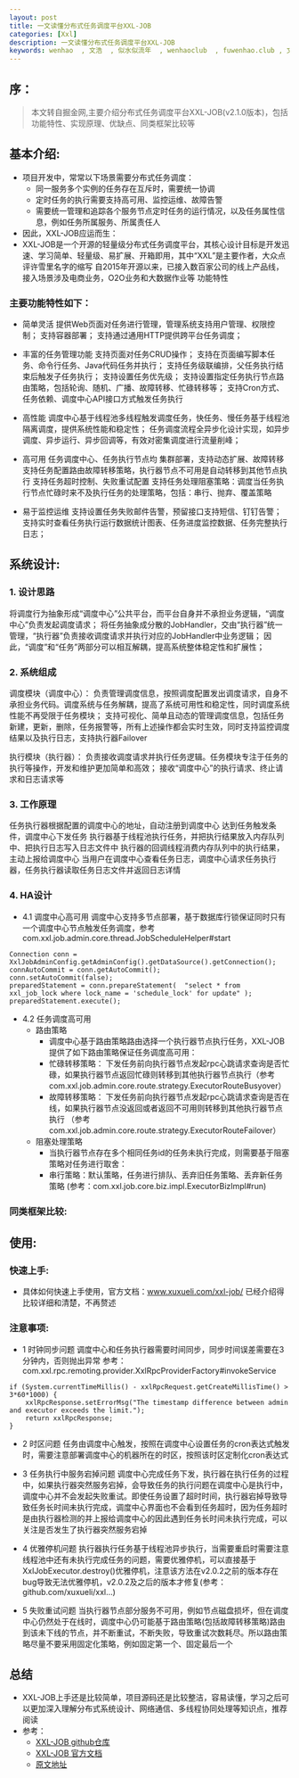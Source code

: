 ```yaml
---
layout: post
title: 一文读懂分布式任务调度平台XXL-JOB
categories: [Xxl]
description: 一文读懂分布式任务调度平台XXL-JOB
keywords: wenhao  , 文浩  , 似水似流年  , wenhaoclub  , fuwenhao.club , 文浩的博客 , 任务调度器, xxl-job
---
```


## 序：
>本文转自掘金网,主要介绍分布式任务调度平台XXL-JOB(v2.1.0版本)，包括功能特性、实现原理、优缺点、同类框架比较等

## 基本介绍:
- 项目开发中，常常以下场景需要分布式任务调度：
	- 同一服务多个实例的任务存在互斥时，需要统一协调
	- 定时任务的执行需要支持高可用、监控运维、故障告警
	- 需要统一管理和追踪各个服务节点定时任务的运行情况，以及任务属性信息，例如任务所属服务、所属责任人
- 因此，XXL-JOB应运而生：
- XXL-JOB是一个开源的轻量级分布式任务调度平台，其核心设计目标是开发迅速、学习简单、轻量级、易扩展、开箱即用，其中“XXL”是主要作者，大众点评许雪里名字的缩写
自2015年开源以来，已接入数百家公司的线上产品线，接入场景涉及电商业务，O2O业务和大数据作业等
功能特性

### 主要功能特性如下：
- 简单灵活
提供Web页面对任务进行管理，管理系统支持用户管理、权限控制；
支持容器部署；
支持通过通用HTTP提供跨平台任务调度；

- 丰富的任务管理功能
支持页面对任务CRUD操作；
支持在页面编写脚本任务、命令行任务、Java代码任务并执行；
支持任务级联编排，父任务执行结束后触发子任务执行；
支持设置任务优先级；
支持设置指定任务执行节点路由策略，包括轮询、随机、广播、故障转移、忙碌转移等；
支持Cron方式、任务依赖、调度中心API接口方式触发任务执行


- 高性能
调度中心基于线程池多线程触发调度任务，快任务、慢任务基于线程池隔离调度，提供系统性能和稳定性；
任务调度流程全异步化设计实现，如异步调度、异步运行、异步回调等，有效对密集调度进行流量削峰；


- 高可用
任务调度中心、任务执行节点均 集群部署，支持动态扩展、故障转移
支持任务配置路由故障转移策略，执行器节点不可用是自动转移到其他节点执行
支持任务超时控制、失败重试配置
支持任务处理阻塞策略：调度当任务执行节点忙碌时来不及执行任务的处理策略，包括：串行、抛弃、覆盖策略


- 易于监控运维
支持设置任务失败邮件告警，预留接口支持短信、钉钉告警；
支持实时查看任务执行运行数据统计图表、任务进度监控数据、任务完整执行日志；


## 系统设计:

### 1. 设计思路
将调度行为抽象形成“调度中心”公共平台，而平台自身并不承担业务逻辑，“调度中心”负责发起调度请求；
将任务抽象成分散的JobHandler，交由“执行器”统一管理，“执行器”负责接收调度请求并执行对应的JobHandler中业务逻辑；
因此，“调度”和“任务”两部分可以相互解耦，提高系统整体稳定性和扩展性；
### 2. 系统组成


调度模块（调度中心）： 负责管理调度信息，按照调度配置发出调度请求，自身不承担业务代码。调度系统与任务解耦，提高了系统可用性和稳定性，同时调度系统性能不再受限于任务模块； 支持可视化、简单且动态的管理调度信息，包括任务新建，更新，删除，任务报警等，所有上述操作都会实时生效，同时支持监控调度结果以及执行日志，支持执行器Failover


执行模块（执行器）： 负责接收调度请求并执行任务逻辑。任务模块专注于任务的执行等操作，开发和维护更加简单和高效； 接收“调度中心”的执行请求、终止请求和日志请求等


### 3. 工作原理


任务执行器根据配置的调度中心的地址，自动注册到调度中心
达到任务触发条件，调度中心下发任务
执行器基于线程池执行任务，并把执行结果放入内存队列中、把执行日志写入日志文件中
执行器的回调线程消费内存队列中的执行结果，主动上报给调度中心
当用户在调度中心查看任务日志，调度中心请求任务执行器，任务执行器读取任务日志文件并返回日志详情

### 4. HA设计
- 4.1  调度中心高可用
调度中心支持多节点部署，基于数据库行锁保证同时只有一个调度中心节点触发任务调度，参考com.xxl.job.admin.core.thread.JobScheduleHelper#start

```
Connection conn = XxlJobAdminConfig.getAdminConfig().getDataSource().getConnection();
connAutoCommit = conn.getAutoCommit();
conn.setAutoCommit(false);
preparedStatement = conn.prepareStatement(  "select * from xxl_job_lock where lock_name = 'schedule_lock' for update" );
preparedStatement.execute();
```
- 4.2 任务调度高可用
	- 路由策略
		- 调度中心基于路由策略路由选择一个执行器节点执行任务，XXL-JOB提供了如下路由策略保证任务调度高可用：
		- 忙碌转移策略： 下发任务前向执行器节点发起rpc心跳请求查询是否忙碌，如果执行器节点返回忙碌则转移到其他执行器节点执行（参考com.xxl.job.admin.core.route.strategy.ExecutorRouteBusyover）
		- 故障转移策略： 下发任务前向执行器节点发起rpc心跳请求查询是否在线，如果执行器节点没返回或者返回不可用则转移到其他执行器节点执行 （参考com.xxl.job.admin.core.route.strategy.ExecutorRouteFailover）
	- 阻塞处理策略
		- 当执行器节点存在多个相同任务id的任务未执行完成，则需要基于阻塞策略对任务进行取舍：
		- 串行策略：默认策略，任务进行排队、丢弃旧任务策略、丢弃新任务策略
		(参考：com.xxl.job.core.biz.impl.ExecutorBizImpl#run)


### 同类框架比较:


## 使用:
### 快速上手:
- 具体如何快速上手使用，官方文档：www.xuxueli.com/xxl-job/ 已经介绍得比较详细和清楚，不再赘述

### 注意事项:
- 1 时钟同步问题
调度中心和任务执行器需要时间同步，同步时间误差需要在3分钟内，否则抛出异常
参考：com.xxl.rpc.remoting.provider.XxlRpcProviderFactory#invokeService

```
if (System.currentTimeMillis() - xxlRpcRequest.getCreateMillisTime() > 3*60*1000) {
	xxlRpcResponse.setErrorMsg("The timestamp difference between admin and executor exceeds the limit.");
	return xxlRpcResponse;
}
```

- 2 时区问题
任务由调度中心触发，按照在调度中心设置任务的cron表达式触发时，需要注意部署调度中心的机器所在的时区，按照该时区定制化cron表达式


- 3 任务执行中服务宕掉问题
调度中心完成任务下发，执行器在执行任务的过程中，如果执行器突然服务宕掉，会导致任务的执行问题在调度中心是执行中，调度中心并不会发起失败重试。即使任务设置了超时时间，执行器宕掉导致导致任务长时间未执行完成，调度中心界面也不会看到任务超时，因为任务超时是由执行器检测的并上报给调度中心的因此遇到任务长时间未执行完成，可以关注是否发生了执行器突然服务宕掉

- 4 优雅停机问题
执行器执行任务基于线程池异步执行，当需要重启时需要注意线程池中还有未执行完成任务的问题，需要优雅停机，可以直接基于XxlJobExecutor.destroy()优雅停机，注意该方法在v2.0.2之前的版本存在bug导致无法优雅停机，v2.0.2及之后的版本才修复(参考：github.com/xuxueli/xxl…)


- 5 失败重试问题
当执行器节点部分服务不可用，例如节点磁盘损坏，但在调度中心仍然处于在线时，调度中心仍可能基于路由策略(包括故障转移策略)路由到该未下线的节点，并不断重试，不断失败，导致重试次数耗尽。所以路由策略尽量不要采用固定化策略，例如固定第一个、固定最后一个


## 总结
- XXL-JOB上手还是比较简单，项目源码还是比较整洁，容易读懂，学习之后可以更加深入理解分布式系统设计、网络通信、多线程协同处理等知识点，推荐阅读​
- 参考：
	- 	<a href="https://github.com/xuxueli/xxl-job/releases" target="_blank">XXL-JOB github仓库</a>
	-  	<a href="https://www.xuxueli.com/xxl-job/#%E4%BA%8C%E3%80%81%E5%BF%AB%E9%80%9F%E5%85%A5%E9%97%A8" target="_blank">XXL-JOB 官方文档</a>
	-   <a href="https://juejin.im/post/5d8b76436fb9a04e1325ca45#heading-9" target="_blank">原文地址</a>
